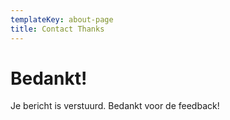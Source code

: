```yaml
---
templateKey: about-page
title: Contact Thanks
---
```

# Bedankt!

Je bericht is verstuurd. Bedankt voor de feedback!
